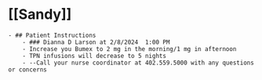 # [[Sandy]]
	- ## Patient Instructions
		- ### Dianna D Larson at 2/8/2024  1:00 PM
		- Increase you Bumex to 2 mg in the morning/1 mg in afternoon
		- TPN infusions will decrease to 5 nights
		- --Call your nurse coordinator at 402.559.5000 with any questions or concerns